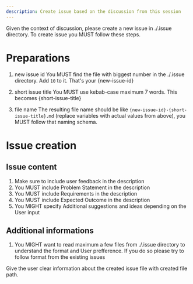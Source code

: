 ```yaml
---
description: Create issue based on the discussion from this session
---
```


Given the context of discussion, please create a new issue in ./.issue directory. To create issue you MUST follow these steps.

# Preparations

1. new issue id
You MUST find the file with biggest number in the ./.issue directory. Add `10` to it. That's your {new-issue-id}

2. short issue title
You MUST use kebab-case maximum 7 words. This becomes {short-issue-title}

3. file name
The resulting file name should be like `{new-issue-id}-{short-issue-title}.md` (replace variables with actual values from above), you MUST follow that naming schema.


# Issue creation

## Issue content
1. Make sure to include user feedback in the description
2. You MUST include Problem Statement in the description
3. You MUST include Requirements in the description
4. You MUST include Expected Outcome in the description
4. You MIGHT specify Additional suggestions and ideas depending on the User input

## Additional informations
1. You MIGHT want to read maximum a few files from ./.issue directory to understand the format and User prefference. If you do so please try to follow format from the existing issues



Give the user clear information about the created issue file with created file path.
